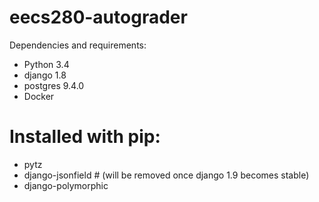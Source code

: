 # eecs280-autograder

Dependencies and requirements:
- Python 3.4
- django 1.8
- postgres 9.4.0
- Docker
# Installed with pip:
- pytz
- django-jsonfield # (will be removed once django 1.9 becomes stable)
- django-polymorphic
